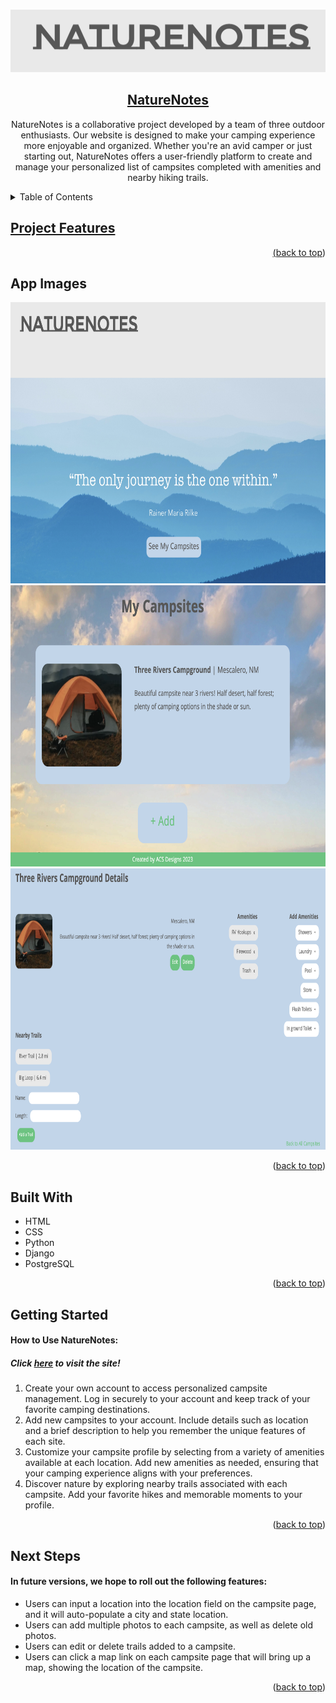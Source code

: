 <a name="readme-top"></a>

<!-- PROJECT LOGO -->
<br />
<div align="center">

<img src="./main_app/static/images/Nature-Notes-header.png" alt="NatureNotes" height="100" width="650"/>

<h2 align="center">
    <a href="https://nature-notes.onrender.com/" target="_blank" rel="noopener noreferrer" >NatureNotes</a>
</h2>

  <p align="center">
    NatureNotes is a collaborative project developed by a team of three outdoor enthusiasts. Our website is designed to make your camping experience more enjoyable and organized. Whether you're an avid camper or just starting out, NatureNotes offers a user-friendly platform to create and manage your personalized list of campsites completed with amenities and nearby hiking trails.
  </p>
</div>

<!-- TABLE OF CONTENTS -->
<details>
  <summary>Table of Contents</summary>
  <ol>
    <li>
      <a href="#project-features">Project Features</a>
      <ul>
        <li><a href="#app-images">App Images</a></li>
        <li><a href="#built-with">Built With</a></li>
      </ul>
    </li>
    <li><a href="#getting-started">Getting Started</a></li>
    <li><a href="#next-steps">Next Steps</li>
  </ol>
</details>

## Project Features



<p align="right">(<a href="#readme-top">back to top</a>)</p>

## App Images

<img src="./main_app/static/images/Homepage.png" alt="NatureNotes Homepage" height="450" width="650" display="inline-block"/>
<img src="./main_app/static/images/Campsites-Page.png" alt="Vibrant Village Campsites Page" height="450" width="650" display="inline-block"/>
<img src="./main_app/static/images/Details-Page.png" alt="Vibrant Village Details Page" height="450" width="600" display="inline-block"/>

<p align="right">(<a href="#readme-top">back to top</a>)</p>

## Built With

* HTML
* CSS
* Python
* Django
* PostgreSQL

<p align="right">(<a href="#readme-top">back to top</a>)</p>


## Getting Started

<h4>How to Use NatureNotes:</h4>
<h5>Click <a href="https://nature-notes.onrender.com/" target="_blank" rel="noopener noreferrer" >here</a> to visit the site!</h5>
<ol>
    <li>Create your own account to access personalized campsite management. Log in securely to your account and keep track of your favorite camping destinations.</li>
    <li>Add new campsites to your account. Include details such as location and a brief description to help you remember the unique features of each site.</li>
    <li>Customize your campsite profile by selecting from a variety of amenities available at each location. Add new amenities as needed, ensuring that your camping experience aligns with your preferences.</li>
    <li>Discover nature by exploring nearby trails associated with each campsite. Add your favorite hikes and memorable moments to your profile.</li> 
</ol>

<p align="right">(<a href="#readme-top">back to top</a>)</p>

## Next Steps

<h4>In future versions, we hope to roll out the following features:</h4>
<ul>
    <li>Users can input a location into the location field on the campsite page, and it will auto-populate a city and state location.</li>
    <li>Users can add multiple photos to each campsite, as well as delete old photos.</li>
    <li>Users can edit or delete trails added to a campsite.</li>
    <li>Users can click a map link on each campsite page that will bring up a map, showing the location of the campsite.</li>
</ul>

<p align="right">(<a href="#readme-top">back to top</a>)</p>
